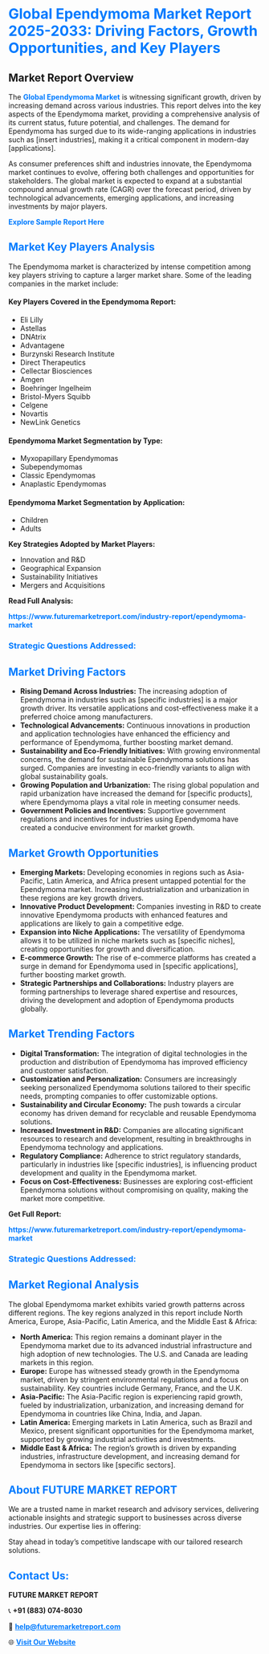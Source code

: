 <h1 style="color: #007BFF;">Global Ependymoma Market Report 2025-2033: Driving Factors, Growth Opportunities, and Key Players</h1>

<section id="overview">
<h2>Market Report Overview</h2>
<p>The <a href="https://www.futuremarketreport.com/industry-report/ependymoma-market" style="color: #007BFF; text-decoration: none;"><strong>Global Ependymoma Market</strong></a> is witnessing significant growth, driven by increasing demand across various industries. This report delves into the key aspects of the Ependymoma market, providing a comprehensive analysis of its current status, future potential, and challenges. The demand for Ependymoma has surged due to its wide-ranging applications in industries such as [insert industries], making it a critical component in modern-day [applications].</p>
<p>As consumer preferences shift and industries innovate, the Ependymoma market continues to evolve, offering both challenges and opportunities for stakeholders. The global market is expected to expand at a substantial compound annual growth rate (CAGR) over the forecast period, driven by technological advancements, emerging applications, and increasing investments by major players.</p>
</section>

<section id="overview">
<p><a href="https://www.futuremarketreport.com/request-sample/reportId=61518" style="color: #007BFF; text-decoration: none;"><strong>Explore Sample Report Here</strong></a></p>
</section>

<section id="key-players">
<h2 style="color: #007BFF;">Market Key Players Analysis</h2>
<p>The Ependymoma market is characterized by intense competition among key players striving to capture a larger market share. Some of the leading companies in the market include:</p>
<h4>Key Players Covered in the Ependymoma Report:</h4>
<ul><li>Eli Lilly</li><li>Astellas</li><li>DNAtrix</li><li>Advantagene</li><li>Burzynski Research Institute</li><li>Direct Therapeutics</li><li>Cellectar Biosciences</li><li>Amgen</li><li>Boehringer Ingelheim</li><li>Bristol-Myers Squibb</li><li>Celgene</li><li>Novartis</li><li>NewLink Genetics</li></ul>
<h4>Ependymoma Market Segmentation by Type:</h4>
<ul><li>Myxopapillary Ependymomas</li><li>Subependymomas</li><li>Classic Ependymomas</li><li>Anaplastic Ependymomas</li></ul>

<h4>Ependymoma Market Segmentation by Application:</h4>
<ul><li>Children</li><li>Adults</li></ul>
<p><strong>Key Strategies Adopted by Market Players:</strong></p>
<ul>
<li>Innovation and R&D</li>
<li>Geographical Expansion</li>
<li>Sustainability Initiatives</li>
<li>Mergers and Acquisitions</li>
</ul>
</section>

<section>
<p><strong>Read Full Analysis: </strong></p><a href="https://www.futuremarketreport.com/industry-report/ependymoma-market" style="color: #007BFF; text-decoration: none;"><strong>https://www.futuremarketreport.com/industry-report/ependymoma-market</strong></a>
<h3 style="color: #007BFF;">Strategic Questions Addressed:</h3>
</section>

<section id="driving-factors">
<h2 style="color: #007BFF;">Market Driving Factors</h2>
<ul>
<li><strong>Rising Demand Across Industries:</strong> The increasing adoption of Ependymoma in industries such as [specific industries] is a major growth driver. Its versatile applications and cost-effectiveness make it a preferred choice among manufacturers.</li>
<li><strong>Technological Advancements:</strong> Continuous innovations in production and application technologies have enhanced the efficiency and performance of Ependymoma, further boosting market demand.</li>
<li><strong>Sustainability and Eco-Friendly Initiatives:</strong> With growing environmental concerns, the demand for sustainable Ependymoma solutions has surged. Companies are investing in eco-friendly variants to align with global sustainability goals.</li>
<li><strong>Growing Population and Urbanization:</strong> The rising global population and rapid urbanization have increased the demand for [specific products], where Ependymoma plays a vital role in meeting consumer needs.</li>
<li><strong>Government Policies and Incentives:</strong> Supportive government regulations and incentives for industries using Ependymoma have created a conducive environment for market growth.</li>
</ul>
</section>

<section id="growth-opportunities">
<h2 style="color: #007BFF;">Market Growth Opportunities</h2>
<ul>
<li><strong>Emerging Markets:</strong> Developing economies in regions such as Asia-Pacific, Latin America, and Africa present untapped potential for the Ependymoma market. Increasing industrialization and urbanization in these regions are key growth drivers.</li>
<li><strong>Innovative Product Development:</strong> Companies investing in R&D to create innovative Ependymoma products with enhanced features and applications are likely to gain a competitive edge.</li>
<li><strong>Expansion into Niche Applications:</strong> The versatility of Ependymoma allows it to be utilized in niche markets such as [specific niches], creating opportunities for growth and diversification.</li>
<li><strong>E-commerce Growth:</strong> The rise of e-commerce platforms has created a surge in demand for Ependymoma used in [specific applications], further boosting market growth.</li>
<li><strong>Strategic Partnerships and Collaborations:</strong> Industry players are forming partnerships to leverage shared expertise and resources, driving the development and adoption of Ependymoma products globally.</li>
</ul>
</section>

<section id="trending-factors">
<h2 style="color: #007BFF;">Market Trending Factors</h2>
<ul>
<li><strong>Digital Transformation:</strong> The integration of digital technologies in the production and distribution of Ependymoma has improved efficiency and customer satisfaction.</li>
<li><strong>Customization and Personalization:</strong> Consumers are increasingly seeking personalized Ependymoma solutions tailored to their specific needs, prompting companies to offer customizable options.</li>
<li><strong>Sustainability and Circular Economy:</strong> The push towards a circular economy has driven demand for recyclable and reusable Ependymoma solutions.</li>
<li><strong>Increased Investment in R&D:</strong> Companies are allocating significant resources to research and development, resulting in breakthroughs in Ependymoma technology and applications.</li>
<li><strong>Regulatory Compliance:</strong> Adherence to strict regulatory standards, particularly in industries like [specific industries], is influencing product development and quality in the Ependymoma market.</li>
<li><strong>Focus on Cost-Effectiveness:</strong> Businesses are exploring cost-efficient Ependymoma solutions without compromising on quality, making the market more competitive.</li>
</ul>
</section>

<section>
<p><strong>Get Full Report: </strong></p><a href="https://www.futuremarketreport.com/industry-report/ependymoma-market" style="color: #007BFF; text-decoration: none;"><strong>https://www.futuremarketreport.com/industry-report/ependymoma-market</strong></a>
<h3 style="color: #007BFF;">Strategic Questions Addressed:</h3>
</section>


<section id="regional-analysis">
<h2 style="color: #007BFF;">Market Regional Analysis</h2>
<p>The global Ependymoma market exhibits varied growth patterns across different regions. The key regions analyzed in this report include North America, Europe, Asia-Pacific, Latin America, and the Middle East & Africa:</p>
<ul>
<li><strong>North America:</strong> This region remains a dominant player in the Ependymoma market due to its advanced industrial infrastructure and high adoption of new technologies. The U.S. and Canada are leading markets in this region.</li>
<li><strong>Europe:</strong> Europe has witnessed steady growth in the Ependymoma market, driven by stringent environmental regulations and a focus on sustainability. Key countries include Germany, France, and the U.K.</li>
<li><strong>Asia-Pacific:</strong> The Asia-Pacific region is experiencing rapid growth, fueled by industrialization, urbanization, and increasing demand for Ependymoma in countries like China, India, and Japan.</li>
<li><strong>Latin America:</strong> Emerging markets in Latin America, such as Brazil and Mexico, present significant opportunities for the Ependymoma market, supported by growing industrial activities and investments.</li>
<li><strong>Middle East & Africa:</strong> The region’s growth is driven by expanding industries, infrastructure development, and increasing demand for Ependymoma in sectors like [specific sectors].</li>
</ul>
</section>

<footer>
<h2 style="color: #007BFF;">About FUTURE MARKET REPORT</h2>
<p>We are a trusted name in market research and advisory services, delivering actionable insights and strategic support to businesses across diverse industries. Our expertise lies in offering:</p>

<p>Stay ahead in today’s competitive landscape with our tailored research solutions.</p>

<h2 style="color: #007BFF;">Contact Us:</h2>
<p><strong>FUTURE MARKET REPORT</strong></p>
<p>📞 <strong>+91 (883) 074-8030</strong></p>
<p>📧 <strong><a href="mailto:help@futuremarketreport.com" style="color: #007BFF;">help@futuremarketreport.com</a></strong></p>
<p>🌐 <strong><a href="https://www.futuremarketreport.com/" style="color: #007BFF;">Visit Our Website</a></strong></p>
</footer>